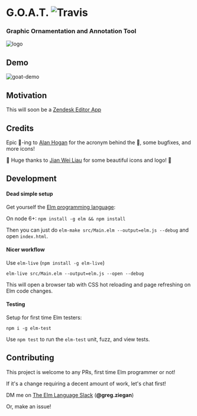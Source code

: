 # G.O.A.T. ![Travis](https://travis-ci.org/thebritican/goat.svg?branch=master)
### Graphic Ornamentation and Annotation Tool

![logo](https://github.com/thebritican/goat/blob/master/images/logo.png)

## Demo
![goat-demo](https://cloud.githubusercontent.com/assets/3099999/25797188/0afd1206-3391-11e7-9a6f-06e82f07affe.gif)

## Motivation

This will soon be a [Zendesk Editor App](https://www.zendesk.com/apps/directory/#Compose_&_Edit)

## Credits

Epic 🐐-ing to [Alan Hogan](https://github.com/alanhogan) for the acronym behind the 🐐, some bugfixes, and more icons!

👏 Huge thanks to [Jian Wei Liau](https://twitter.com/madebyjw) for some beautiful icons and logo! 👏


## Development


#### Dead simple setup

Get yourself the [Elm programming language](http://elm-lang.org/):

On node 6+: `npm install -g elm && npm install`

Then you can just do `elm-make src/Main.elm --output=elm.js --debug` and open `index.html`.

#### Nicer workflow

Use `elm-live` (`npm install -g elm-live`)

```
elm-live src/Main.elm --output=elm.js --open --debug
```

This will open a browser tab with CSS hot reloading and page refreshing on Elm code changes.


#### Testing

Setup for first time Elm testers:

`npm i -g elm-test`

Use `npm test` to run the `elm-test` unit, fuzz, and view tests.

## Contributing

This project is welcome to any PRs, first time Elm programmer or not!

If it's a change requiring a decent amount of work, let's chat first!

DM me on [The Elm Language Slack](https://elmlang.herokuapp.com) (**@greg.ziegan**)

Or, make an issue!
